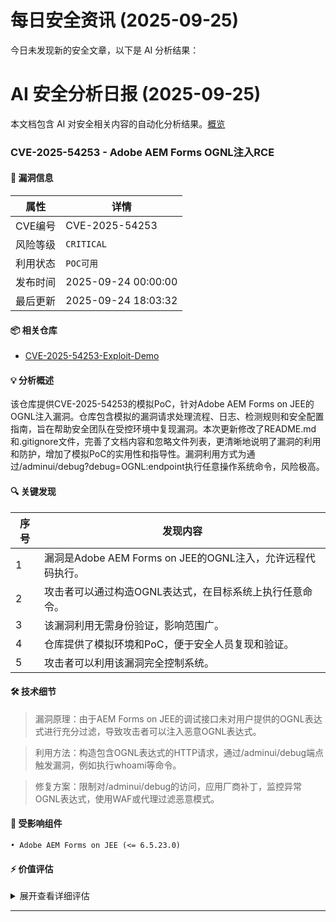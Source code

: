 # 每日安全资讯 (2025-09-25)

今日未发现新的安全文章，以下是 AI 分析结果：

# AI 安全分析日报 (2025-09-25)

本文档包含 AI 对安全相关内容的自动化分析结果。[概览](https://blog.897010.xyz/c/today)


### CVE-2025-54253 - Adobe AEM Forms OGNL注入RCE

#### 📌 漏洞信息

| 属性 | 详情 |
|------|------|
| CVE编号 | CVE-2025-54253 |
| 风险等级 | `CRITICAL` |
| 利用状态 | `POC可用` |
| 发布时间 | 2025-09-24 00:00:00 |
| 最后更新 | 2025-09-24 18:03:32 |

#### 📦 相关仓库

- [CVE-2025-54253-Exploit-Demo](https://github.com/jm7knz/CVE-2025-54253-Exploit-Demo)

#### 💡 分析概述

该仓库提供CVE-2025-54253的模拟PoC，针对Adobe AEM Forms on JEE的OGNL注入漏洞。仓库包含模拟的漏洞请求处理流程、日志、检测规则和安全配置指南，旨在帮助安全团队在受控环境中复现漏洞。本次更新修改了README.md和.gitignore文件，完善了文档内容和忽略文件列表，更清晰地说明了漏洞的利用和防护，增加了模拟PoC的实用性和指导性。漏洞利用方式为通过/adminui/debug?debug=OGNL:endpoint执行任意操作系统命令，风险极高。

#### 🔍 关键发现

| 序号 | 发现内容 |
|------|----------|
| 1 | 漏洞是Adobe AEM Forms on JEE的OGNL注入，允许远程代码执行。 |
| 2 | 攻击者可以通过构造OGNL表达式，在目标系统上执行任意命令。 |
| 3 | 该漏洞利用无需身份验证，影响范围广。 |
| 4 | 仓库提供了模拟环境和PoC，便于安全人员复现和验证。 |
| 5 | 攻击者可以利用该漏洞完全控制系统。 |

#### 🛠️ 技术细节

> 漏洞原理：由于AEM Forms on JEE的调试接口未对用户提供的OGNL表达式进行充分过滤，导致攻击者可以注入恶意OGNL表达式。

> 利用方法：构造包含OGNL表达式的HTTP请求，通过/adminui/debug端点触发漏洞，例如执行whoami等命令。

> 修复方案：限制对/adminui/debug的访问，应用厂商补丁，监控异常OGNL表达式，使用WAF或代理过滤恶意模式。


#### 🎯 受影响组件

```
• Adobe AEM Forms on JEE (<= 6.5.23.0)
```

#### ⚡ 价值评估

<details>
<summary>展开查看详细评估</summary>

该漏洞影响范围广，利用难度低，危害程度高，且有PoC和模拟环境，非常适合用于安全测试和威胁情报分析。
</details>

---
